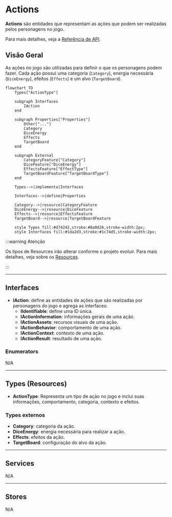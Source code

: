 # Actions

**Actions** são entidades que representam as ações que podem ser realizadas pelos personagens no jogo.

Para mais detalhes, veja a [Referência de API](../../api/DiceRolling.Actions.md).

## Visão Geral

As ações no jogo são utilizadas para definir o que os personagens podem fazer. Cada ação possui uma categoria (`Category`), energia necessária (`DiceEnergy`), efeitos (`Effects`) e um alvo (`TargetBoard`).

```mermaid
flowchart TD
    Types["ActionType"]

    subgraph Interfaces
        IAction
    end

    subgraph Properties["Properties"]
        Other["..."]
        Category
        DiceEnergy
        Effects
        TargetBoard
    end

    subgraph External
        CategoryFeature["Category"]
        DiceFeature["DiceEnergy"]
        EffectsFeature["EffectType"]
        TargetBoardFeature["TargetBoardType"]
    end

    Types-->|implementa|Interfaces

    Interfaces-->|define|Properties

    Category-->|resource|CategoryFeature
    DiceEnergy-->|resource|DiceFeature
    Effects-->|resource|EffectsFeature
    TargetBoard-->|resource|TargetBoardFeature

    style Types fill:#d74242,stroke:#8a0d26,stroke-width:2px;
    style Interfaces fill:#1da2d3,stroke:#1c74d5,stroke-width:2px;
```

:::warning Atenção

Os tipos de Resources irão alterar conforme o projeto evoluir. Para mais detalhes, veja sobre os [Resources](../00-intro/overview.md).

:::

---

## Interfaces

- **IAction**: define as entidades de ações que são realizadas por personagens do jogo e agrega as interfaces:
  - **IIdentifiable**: define uma ID única.
  - **IActionInformation**: informações gerais de uma ação.
  - **IActionAssets**: recursos visuais de uma ação.
  - **IActionBehavior**: comportamento de uma ação.
  - **IActionContext**: contexto de uma ação.
  - **IActionResult**: resultado de uma ação.

### Enumerators

N/A

---

## Types (Resources)

- **ActionType**: Representa um tipo de ação no jogo e inclui suas informações, comportamento, categoria, contexto e efeitos.

### Types externos

- **Category**: categoria da ação.
- **DiceEnergy**: energia necessária para realizar a ação.
- **Effects**: efeitos da ação.
- **TargetBoard**: configuração do alvo da ação.

---

## Services

N/A

---

## Stores

N/A
